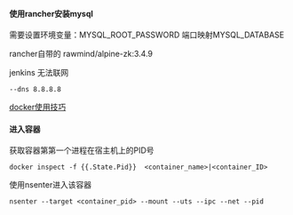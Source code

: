 
#### 使用rancher安装mysql

需要设置环境变量：MYSQL_ROOT_PASSWORD 端口映射MYSQL_DATABASE

rancher自带的 rawmind/alpine-zk:3.4.9

jenkins 无法联网

    --dns 8.8.8.8
    
[docker使用技巧](https://github.com/Dataman-Cloud/shurenyun-user-manual/blob/master/docker/3/Docker%E5%B0%8F%E6%8A%80%E5%B7%A7.md)

#### 进入容器

获取容器第第一个进程在宿主机上的PID号

    docker inspect -f {{.State.Pid}}  <container_name>|<container_ID>

使用nsenter进入该容器

    nsenter --target <container_pid> --mount --uts --ipc --net --pid

